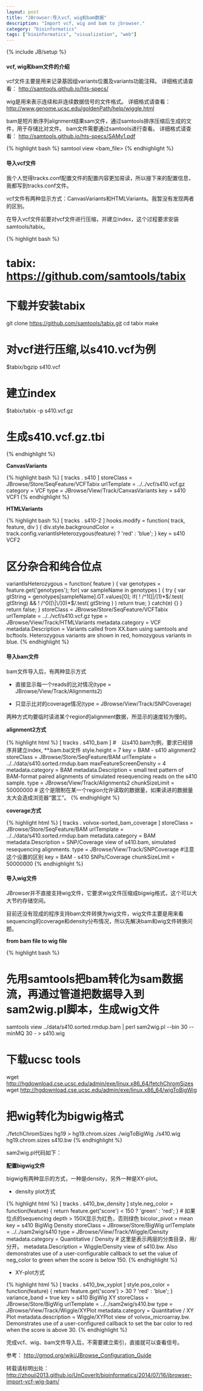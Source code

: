 ```yaml
---
layout: post
title: "JBrowser:导入vcf、wig和bam数据"
description: "Import vcf, wig and bam to jbrowser."
category: "bioinformatics"
tags: ["bioinformatics", "visualization", "web"]
---
```

{% include JB/setup %}

#### vcf, wig和bam文件的介绍

vcf文件主要是用来记录基因组variants位置及variants功能注释。
详细格式请查看：
http://samtools.github.io/hts-specs/

wig是用来表示连续和非连续数据信号的文件格式。
详细格式请查看：
http://www.genome.ucsc.edu/goldenPath/help/wiggle.html

bam是短片断序列alignment结果sam文件，通过samtools排序压缩后生成的文件，用于存储比对文件。
bam文件需要通过samtools进行查看。
详细格式请查看：
http://samtools.github.io/hts-specs/SAMv1.pdf

{% highlight bash %}
samtool view <bam_file>
{% endhighlight %}

#### 导入vcf文件

我个人觉得tracks.conf配置文件的配置内容更加易读，所以接下来的配置信息，我都写到tracks.conf文件。

vcf文件有两种显示方式：CanvasVariants和HTMLVariants。我暂没有发现两者的区别。

在导入vcf文件前要对vcf文件进行压缩，并建立index，这个过程要求安装samtools/tabix。

{% highlight bash %}
# tabix: https://github.com/samtools/tabix
# 下载并安装tabix
git clone https://github.com/samtools/tabix.git
cd tabix
make

# 对vcf进行压缩,以s410.vcf为例
$tabix/bgzip s410.vcf

# 建立index
$tabix/tabix -p s410.vcf.gz

# 生成s410.vcf.gz.tbi
{% endhighlight %}

**CanvasVariants**

{% highlight bash %}
[ tracks . s410 ]
storeClass = JBrowse/Store/SeqFeature/VCFTabix
urlTemplate = ../../vcf/s410.vcf.gz
category = VCF
type = JBrowse/View/Track/CanvasVariants
key = s410 VCF1
{% endhighlight %}

**HTMLVariants**

{% highlight bash %}
[ tracks . s410-2 ]
hooks.modify = function( track, feature, div ) { div.style.backgroundColor = track.config.variantIsHeterozygous(feature) ? 'red' : 'blue'; }
key = s410 VCF2
# 区分杂合和纯合位点
variantIsHeterozygous = function( feature ) { var genotypes = feature.get('genotypes');  for( var sampleName in genotypes ) { try { var gtString = genotypes[sampleName].GT.values[0]; if( ! /^1([\|\/]1)*$/.test( gtString) && ! /^0([\|\/]0)*$/.test( gtString ) ) return true; } catch(e) {} } return false; }
storeClass = JBrowse/Store/SeqFeature/VCFTabix
urlTemplate = ../../vcf/s410.vcf.gz
type = JBrowse/View/Track/HTMLVariants
metadata.category = VCF
metadata.Description = Variants called from XX.bam using samtools and bcftools.  Heterozygous variants are shown in red, homozygous variants in blue.
{% endhighlight %}

#### 导入bam文件

bam文件导入后，有两种显示方式

+ 直接显示每一个reads的比对情况(type = JBrowse/View/Track/Alignments2)

+ 只显示比对的coverage情况(type = JBrowse/View/Track/SNPCoverage)

两种方式均要临时读进某个region的alignment数据，所显示的速度较为慢的。

**alignment2方式**

{% highlight html %}
[ tracks . s410_bam ]                     #　以s410.bam为例，要求已经排序并建立index, **.bam.bai文件
style.height = 7
key = BAM - s410 alignment2
storeClass = JBrowse/Store/SeqFeature/BAM
urlTemplate = ../../data/s410.sorted.rmdup.bam
maxFeatureScreenDensity = 4
metadata.category = BAM
metadata.Description = small test pattern of BAM-format paired alignments of simulated resequencing reads on the s410 sample.
type = JBrowse/View/Track/Alignments2
chunkSizeLimit = 50000000                  # 这个是限制在某一个region允许读取的数据量，如果读进的数据量太大会造成浏览器“罢工”。
{% endhighlight %}


**coverage方式**

{% highlight html %}
[ tracks . volvox-sorted_bam_coverage ]
storeClass = JBrowse/Store/SeqFeature/BAM
urlTemplate = ../../data/s410.sorted.rmdup.bam
metadata.category = BAM
metadata.Description = SNP/Coverage view of s410.bam, simulated resequencing alignments.
type = JBrowse/View/Track/SNPCoverage       #注意这个设置的区别
key = BAM - s410 SNPs/Coverage
chunkSizeLimit = 50000000
{% endhighlight %}

#### 导入wig文件

JBrowser并不直接支持wig文件，它要求wig文件压缩成bigwig格式，这个可以大大节约存储空间。

目前还没有现成的程序支持bam文件转换为wig文件，wig文件主要是用来看sequencing的coverage和density分布情况，所以先解决bam和wig文件转换问题。

**from bam file to wig file**

{% highlight bash %}
# 先用samtools把bam转化为sam数据流，再通过管道把数据导入到sam2wig.pl脚本，生成wig文件
samtools view ../data/s410.sorted.rmdup.bam | perl sam2wig.pl --bin 30 --minMQ 30 - > s410.wig

# 下载ucsc tools
wget http://hgdownload.cse.ucsc.edu/admin/exe/linux.x86_64/fetchChromSizes
wget http://hgdownload.cse.ucsc.edu/admin/exe/linux.x86_64/wigToBigWig

# 把wig转化为bigwig格式
./fetchChromSizes hg19 > hg19.chrom.sizes
./wigToBigWig ./s410.wig hg19.chrom.sizes s410.bw
{% endhighlight %}

sam2wig.pl代码如下：

<script src="https://gist.github.com/zhoujj2013/2f44ba0c0437f0241cc4.js"></script>

**配置bigwig文件**

bigwig有两种显示的方式，一种是density，另外一种是XY-plot。

+ density plot方式

{% highlight html %}
[ tracks . s410_bw_density ]
style.neg_color = function(feature) { return feature.get('score') < 150 ? 'green' : 'red'; } # 如果位点的sequencing depth > 150X显示为红色，否则绿色
bicolor_pivot = mean
key = s410 BigWig Density
storeClass = JBrowse/Store/BigWig
urlTemplate = ../../sam2wig/s410
type = JBrowse/View/Track/Wiggle/Density
metadata.category = Quantitative / Density # 这里是表示两层的分类目录，用/分开。
metadata.Description = Wiggle/Density view of s410.bw.  Also demonstrates use of a user-configurable callback to set the value of neg_color to green when the score is below 150.
{% endhighlight %}

+ XY-plot方式

{% highlight html %}
[ tracks . s410_bw_xyplot ]
style.pos_color = function(feature) { return feature.get('score') > 30 ? 'red' : 'blue'; }
variance_band = true
key = s410 BigWig XY
storeClass = JBrowse/Store/BigWig
urlTemplate = ../../sam2wig/s410.bw
type = JBrowse/View/Track/Wiggle/XYPlot
metadata.category = Quantitative / XY Plot
metadata.description = Wiggle/XYPlot view of volvox_microarray.bw.  Demonstrates use of a user-configured callback to set the bar color to red when the score is above 30.
{% endhighlight %}

完成vcf、wig、bam文件导入后，不需要建立索引，直接就可以查看信号。

参考：
http://gmod.org/wiki/JBrowse_Configuration_Guide

转载请标明出处：
http://zhoujj2013.github.io/UnCoverIt/bioinformatics/2014/07/16/jbrowser-import-vcf-wig-bam/


